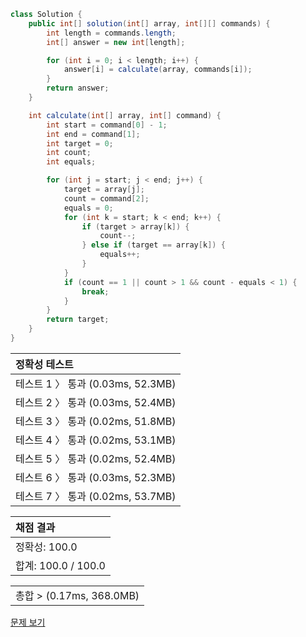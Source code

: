 ```java
class Solution {
    public int[] solution(int[] array, int[][] commands) {
        int length = commands.length;
        int[] answer = new int[length];

        for (int i = 0; i < length; i++) {
            answer[i] = calculate(array, commands[i]);
        }
        return answer;
    }

    int calculate(int[] array, int[] command) {
        int start = command[0] - 1;
        int end = command[1];
        int target = 0;
        int count;
        int equals;

        for (int j = start; j < end; j++) {
            target = array[j];
            count = command[2];
            equals = 0;
            for (int k = start; k < end; k++) {
                if (target > array[k]) {
                    count--;
                } else if (target == array[k]) {
                    equals++;
                }
            }
            if (count == 1 || count > 1 && count - equals < 1) {
                break;
            }
        }
        return target;
    }
}
```
 | 정확성 테스트 |
 |  :-  |
 | 테스트 1 〉 통과 (0.03ms, 52.3MB) |
 | 테스트 2 〉 통과 (0.03ms, 52.4MB) |
 | 테스트 3 〉 통과 (0.02ms, 51.8MB) |
 | 테스트 4 〉 통과 (0.02ms, 53.1MB) |
 | 테스트 5 〉 통과 (0.02ms, 52.4MB) |
 | 테스트 6 〉 통과 (0.03ms, 52.3MB) |
 | 테스트 7 〉 통과 (0.02ms, 53.7MB) |

 | 채점 결과 |
 | :- |
 | 정확성: 100.0 |
 | 합계: 100.0 / 100.0 |

 ||
 | :- |
 | 총합 > (0.17ms, 368.0MB) |

[문제 보기](https://programmers.co.kr/learn/courses/30/lessons/42748?language=java)